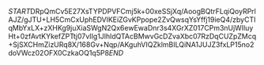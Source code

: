 $START$DRpQmCv5E27XsTYPDPVFCmj5k+00xeSSjXq/AoogBQtrFLqiQoyRPrlAJZ/gJTU+LH5CmCxUphEDVlKEiZGvKPpope2ZvQwsqYsYffj19ieQ4/zbyCTIqMbYxLX+zXHKg9juXiaSWgN2Qx6ewEwaDnr3s4XGrXZ017CPm3nUjWIluyHt+0zfAvtKYkefZPTtj07vIIg1JlhldQTAcBMwvGcDZvaXbc07RzDqCUZpZMcq+SjSXCHmZizURq8X/168Gv+Nqp/AKguhVIQZklmBILQiNA1JUJZ3fxLP15no2doVWcz02OFX0CzkaOQ1q5P8$END$